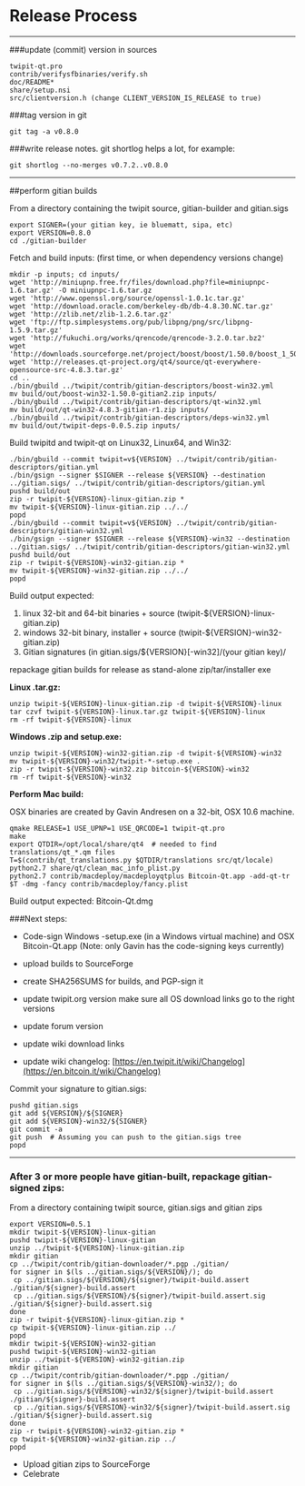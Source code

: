 Release Process
====================

* * *

###update (commit) version in sources


	twipit-qt.pro
	contrib/verifysfbinaries/verify.sh
	doc/README*
	share/setup.nsi
	src/clientversion.h (change CLIENT_VERSION_IS_RELEASE to true)

###tag version in git

	git tag -a v0.8.0

###write release notes. git shortlog helps a lot, for example:

	git shortlog --no-merges v0.7.2..v0.8.0

* * *

##perform gitian builds

 From a directory containing the twipit source, gitian-builder and gitian.sigs
  
	export SIGNER=(your gitian key, ie bluematt, sipa, etc)
	export VERSION=0.8.0
	cd ./gitian-builder

 Fetch and build inputs: (first time, or when dependency versions change)

	mkdir -p inputs; cd inputs/
	wget 'http://miniupnp.free.fr/files/download.php?file=miniupnpc-1.6.tar.gz' -O miniupnpc-1.6.tar.gz
	wget 'http://www.openssl.org/source/openssl-1.0.1c.tar.gz'
	wget 'http://download.oracle.com/berkeley-db/db-4.8.30.NC.tar.gz'
	wget 'http://zlib.net/zlib-1.2.6.tar.gz'
	wget 'ftp://ftp.simplesystems.org/pub/libpng/png/src/libpng-1.5.9.tar.gz'
	wget 'http://fukuchi.org/works/qrencode/qrencode-3.2.0.tar.bz2'
	wget 'http://downloads.sourceforge.net/project/boost/boost/1.50.0/boost_1_50_0.tar.bz2'
	wget 'http://releases.qt-project.org/qt4/source/qt-everywhere-opensource-src-4.8.3.tar.gz'
	cd ..
	./bin/gbuild ../twipit/contrib/gitian-descriptors/boost-win32.yml
	mv build/out/boost-win32-1.50.0-gitian2.zip inputs/
	./bin/gbuild ../twipit/contrib/gitian-descriptors/qt-win32.yml
	mv build/out/qt-win32-4.8.3-gitian-r1.zip inputs/
	./bin/gbuild ../twipit/contrib/gitian-descriptors/deps-win32.yml
	mv build/out/twipit-deps-0.0.5.zip inputs/

 Build twipitd and twipit-qt on Linux32, Linux64, and Win32:
  
	./bin/gbuild --commit twipit=v${VERSION} ../twipit/contrib/gitian-descriptors/gitian.yml
	./bin/gsign --signer $SIGNER --release ${VERSION} --destination ../gitian.sigs/ ../twipit/contrib/gitian-descriptors/gitian.yml
	pushd build/out
	zip -r twipit-${VERSION}-linux-gitian.zip *
	mv twipit-${VERSION}-linux-gitian.zip ../../
	popd
	./bin/gbuild --commit twipit=v${VERSION} ../twipit/contrib/gitian-descriptors/gitian-win32.yml
	./bin/gsign --signer $SIGNER --release ${VERSION}-win32 --destination ../gitian.sigs/ ../twipit/contrib/gitian-descriptors/gitian-win32.yml
	pushd build/out
	zip -r twipit-${VERSION}-win32-gitian.zip *
	mv twipit-${VERSION}-win32-gitian.zip ../../
	popd

  Build output expected:

  1. linux 32-bit and 64-bit binaries + source (twipit-${VERSION}-linux-gitian.zip)
  2. windows 32-bit binary, installer + source (twipit-${VERSION}-win32-gitian.zip)
  3. Gitian signatures (in gitian.sigs/${VERSION}[-win32]/(your gitian key)/

repackage gitian builds for release as stand-alone zip/tar/installer exe

**Linux .tar.gz:**

	unzip twipit-${VERSION}-linux-gitian.zip -d twipit-${VERSION}-linux
	tar czvf twipit-${VERSION}-linux.tar.gz twipit-${VERSION}-linux
	rm -rf twipit-${VERSION}-linux

**Windows .zip and setup.exe:**

	unzip twipit-${VERSION}-win32-gitian.zip -d twipit-${VERSION}-win32
	mv twipit-${VERSION}-win32/twipit-*-setup.exe .
	zip -r twipit-${VERSION}-win32.zip bitcoin-${VERSION}-win32
	rm -rf twipit-${VERSION}-win32

**Perform Mac build:**

  OSX binaries are created by Gavin Andresen on a 32-bit, OSX 10.6 machine.

	qmake RELEASE=1 USE_UPNP=1 USE_QRCODE=1 twipit-qt.pro
	make
	export QTDIR=/opt/local/share/qt4  # needed to find translations/qt_*.qm files
	T=$(contrib/qt_translations.py $QTDIR/translations src/qt/locale)
	python2.7 share/qt/clean_mac_info_plist.py
	python2.7 contrib/macdeploy/macdeployqtplus Bitcoin-Qt.app -add-qt-tr $T -dmg -fancy contrib/macdeploy/fancy.plist

 Build output expected: Bitcoin-Qt.dmg

###Next steps:

* Code-sign Windows -setup.exe (in a Windows virtual machine) and
  OSX Bitcoin-Qt.app (Note: only Gavin has the code-signing keys currently)

* upload builds to SourceForge

* create SHA256SUMS for builds, and PGP-sign it

* update twipit.org version
  make sure all OS download links go to the right versions

* update forum version

* update wiki download links

* update wiki changelog: [https://en.twipit.it/wiki/Changelog](https://en.bitcoin.it/wiki/Changelog)

Commit your signature to gitian.sigs:

	pushd gitian.sigs
	git add ${VERSION}/${SIGNER}
	git add ${VERSION}-win32/${SIGNER}
	git commit -a
	git push  # Assuming you can push to the gitian.sigs tree
	popd

-------------------------------------------------------------------------

### After 3 or more people have gitian-built, repackage gitian-signed zips:

From a directory containing twipit source, gitian.sigs and gitian zips

	export VERSION=0.5.1
	mkdir twipit-${VERSION}-linux-gitian
	pushd twipit-${VERSION}-linux-gitian
	unzip ../twipit-${VERSION}-linux-gitian.zip
	mkdir gitian
	cp ../twipit/contrib/gitian-downloader/*.pgp ./gitian/
	for signer in $(ls ../gitian.sigs/${VERSION}/); do
	 cp ../gitian.sigs/${VERSION}/${signer}/twipit-build.assert ./gitian/${signer}-build.assert
	 cp ../gitian.sigs/${VERSION}/${signer}/twipit-build.assert.sig ./gitian/${signer}-build.assert.sig
	done
	zip -r twipit-${VERSION}-linux-gitian.zip *
	cp twipit-${VERSION}-linux-gitian.zip ../
	popd
	mkdir twipit-${VERSION}-win32-gitian
	pushd twipit-${VERSION}-win32-gitian
	unzip ../twipit-${VERSION}-win32-gitian.zip
	mkdir gitian
	cp ../twipit/contrib/gitian-downloader/*.pgp ./gitian/
	for signer in $(ls ../gitian.sigs/${VERSION}-win32/); do
	 cp ../gitian.sigs/${VERSION}-win32/${signer}/twipit-build.assert ./gitian/${signer}-build.assert
	 cp ../gitian.sigs/${VERSION}-win32/${signer}/twipit-build.assert.sig ./gitian/${signer}-build.assert.sig
	done
	zip -r twipit-${VERSION}-win32-gitian.zip *
	cp twipit-${VERSION}-win32-gitian.zip ../
	popd

- Upload gitian zips to SourceForge
- Celebrate 
